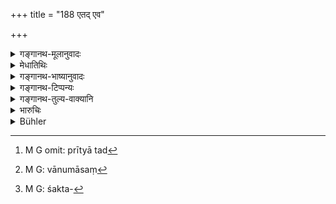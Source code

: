 +++
title = "188 एतद् एव"

+++

<details><summary>गङ्गानथ-मूलानुवादः</summary>

This same method is to be adopted also in the case of female outcasts; but clothing, food and drink shall be supplied to them and they shall live close to the house.—(188)
</details>

<details><summary>मेधातिथिः</summary>

**योषित्सु** स्त्रीष्व् **अपि पतितास्व्** **एष एव विधिः** । **पतितास्व्** अकृतप्रायश्चित्तासु च । ताभ्यस् तु कृतोदकाभ्यो ऽपि वस्त्रान्नं दातव्यम् । दानग्रहणात्, **वस्त्रान्ने** शरीरस्थितिमात्रसंपादिनी दातव्ये, न भोगादयः । **पानम्** औचित्याद् उदकम् । तच् च प्राचुर्याद् अदत्तम् अपि लभ्यते । वचनं तु परानुरोधात् प्रीत्या तद्[^३०५] अपि स्वातन्त्र्येण तासां[^३०६] न देयम् । यादृशं च पानं तादृशे एव वस्त्रान्ने ऽतो निकृष्टं वस्त्रं चान्नं दातव्यम् । तथोक्तम् ।


[^३०६]:
     M G: vānumāsaṃ


[^३०५]:
     M G omit: prītyā tad

- हृताधिकारां मलिनां पिण्डमात्रोपजीविनीम् ।

- परिभूताम् अधःशय्यां वासयेद् व्यभिचारिणीम् ॥ (य्ध् १.७०)

पातित्यहेतवश् च स्त्रीणां य एव मनुष्यस्य । यत् तु "भ्रूणहनि हीनवर्णसेवायाम्" (ग्ध् २१.९), "न च स्त्रीणाम् अधिकं भ्रूणहनि" इति, तत् तुल्यतार्थं न तु परिसंख्यार्थम् । तथा च याज्ञवल्क्यः ।

- नीचाभिगमनं गर्भपातनं भर्तृहिंसनम् ।

- विशेषपतनीयानि स्त्रीणाम् एतान्य् अपि ध्रुवम् ॥ (य्ध् ३.२९८)

**वसेयुः** स्व**गृहान्तिके** प्रधानगृहान् निष्कास्य कुटीगृहे वासयितव्येत्य् **अन्तिक**ग्रहणम् । 

- <u>केचिद्</u> आहुः- प्रायश्चित्तं तु कुर्वतीनाम् एतद् देयं न त्व् अन्यथा । 

- <u>तद् अयुक्तम्,</u> वस्त्रान्नदानव्यवहारस्य तत्र योगत्वात् । प्रायश्चित्ते भिक्षाहारता पयोव्रतं चान्द्रायणविधिश् चेत्यादि । न च भैक्षाहारता चानेन विवर्तयितुं शक्या, वृत्तिविधानेन चरितार्थत्वात् । तस्माद् यस्याः प्रायश्चित्तेष्व् अनधिकारः अशक्ततयातिपुष्टतया[^३०७] वा तस्या अपि वस्त्रादिदानं कर्तव्यम् इति श्लोकर्थः ॥ ११.१८८ ॥


[^३०७]:
     M G: śakta-
</details>

<details><summary>गङ्गानथ-भाष्यानुवादः</summary>

‘*This same method is to be adopted in the case of female outcasts*,’—of women who have become outcasts.

Even in the case of such female outcasts as have not performed the expiation, and to whom ‘water’ has been offered, in the manner of a dead person,—food and clothing shall be supplied. Inasmuch as the text uses the word ‘*dāna*,’ what is meant is that she is to receive just enough food and clothing to keep her body, and she shall not be supplied with any articles of luxury.

‘*Drink*’— From the very propriety of the case, this stands for *water*. But, even if it was not supplied, she could get it in any quantities. What is meant therefore by its mention is that the man supplying her with it shall not do it in an affectionate manner.

Food and clothing also should be of the same inferior quality as the drink. Says *Yājñavalkya* (1.70)—‘One should deprive the unchaste woman of her rights, let her remain dirty, living on mere morsel of food, despised, and sleeping on the ground.’

The conditions that render women ‘outcasts’ are the same as those in the case of men. As for what has been said in connection with those who procure abortions—‘in cases of abortion, the woman does not incur a heavier guilt—etc., etc.’ what this means is only that both the man and the woman are equally guilty, and it does not mean that in cases other than this, the woman incurs a heavier guilt. Says Yājñavalkya (3.298)—‘Intercourse with inferior men, abortion, and injuring the husband are to be regarded as acts that degrade (render outcasts) women in particular.’

‘*They shall live close to the house*’—What is meant by the phrase ‘close to the house’ is that they shall be turned out of the main building and allowed to live in a separate hut.

Some people say that lodging close to the house is to be given to only those who are performing the expiation, and not for others.

But this is not right. Because what is really meant is that the supplying of food and clothing would be easier if she dwelt close by. While during the time that she is undergoing the expiation, she would be living on alms, or milk, or performing the *Cāndrāyaṇa* and other penances. And the rule regarding living on alms cannot be regarded as set aside by what is said in the present text; as the only purpose served by the present text is to prescribe the means of subsistence.

From all this it follows that what the verse means is that food and clothing, etc., have to be supplied also to that female outcast who, either though incapacity or on account of some other cause, is not in a position to perform the expiatory penance.—(188)
</details>

<details><summary>गङ्गानथ-टिप्पन्यः</summary>

This verse is quoted in *Mitākṣarā* (3.260), which explains that this prescribes the ‘Twelve Years’ Penance,’ halved in consideration of the sex of the offender;—and that in reference to an *unintentioned* offence.

It is quoted in *Aparārka* (p. 99).
</details>

<details><summary>गङ्गानथ-तुल्य-वाक्यानि</summary>

*Yājñavalkya* (3.296).—‘This same rule has been declared to be
applicable to women who have become outcasts. They should however be given a dwelling in the vicinity of the household, and should also receive clothes, food and protection.’

*Vaśiṣṭha* (Āparārka, p. 1208).—‘Four kinds of women must be entirely
abandoned: One who has intercourse with her husband’s pupil, one who has intercourse with her Guru, one who has killed her husband, and one who has intercourse with a despicable person.’
</details>

<details><summary>भारुचिः</summary>

निगदव्याख्यातः श्लोकः ॥ ११.१८७ ॥
</details>

<details><summary>Bühler</summary>

189	Let him follow the same rule in the case of female outcasts; but clothes, food, and drink shall be given to them, and they shall live close to the (family-) house.
</details>
